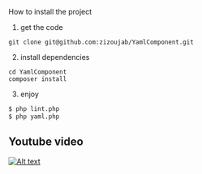 How to install the project
1. get the code
```
git clone git@github.com:zizoujab/YamlComponent.git
```
2. install dependencies
```
cd YamlComponent
composer install
```
3. enjoy
``` bash
$ php lint.php 
$ php yaml.php  
```

## Youtube video
[![Alt text](https://img.youtube.com/vi/cAkt1XoNddo/0.jpg)](https://www.youtube.com/watch?v=cAkt1XoNddo)
